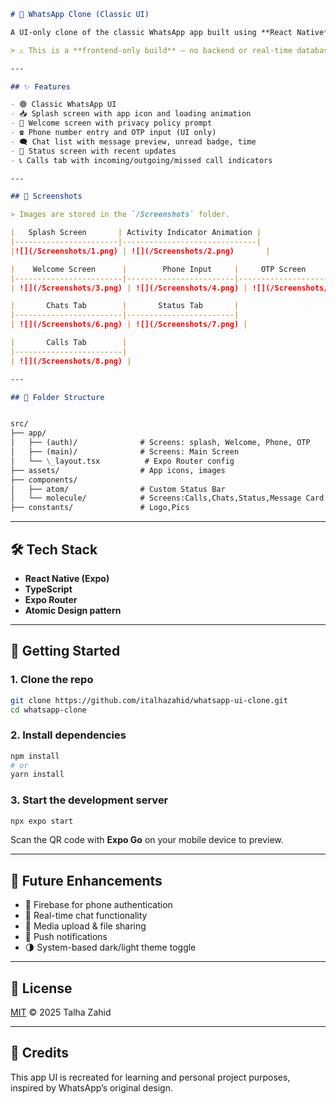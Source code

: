 ```markdown
# 📱 WhatsApp Clone (Classic UI)

A UI-only clone of the classic WhatsApp app built using **React Native**, **Expo**, and **TypeScript**. This project mimics the old WhatsApp layout for **chats**, **status**, **calls**, and **authentication flow**. Fully responsive across Android and iOS platforms.

> ⚠️ This is a **frontend-only build** – no backend or real-time database integration is included yet.

---

## ✨ Features

- 🟢 Classic WhatsApp UI
- 📥 Splash screen with app icon and loading animation
- 🙋 Welcome screen with privacy policy prompt
- ☎️ Phone number entry and OTP input (UI only)
- 🗨️ Chat list with message preview, unread badge, time
- 📸 Status screen with recent updates
- 📞 Calls tab with incoming/outgoing/missed call indicators

---

## 📸 Screenshots

> Images are stored in the `/Screenshots` folder.

|   Splash Screen       | Activity Indicator Animation |
|-----------------------|------------------------------|
|![](/Screenshots/1.png) | ![](/Screenshots/2.png)       |

|    Welcome Screen      |        Phone Input     |     OTP Screen         |
|------------------------|------------------------|------------------------|
| ![](/Screenshots/3.png) | ![](/Screenshots/4.png) | ![](/Screenshots/5.png) |

|       Chats Tab        |       Status Tab       |
|------------------------|------------------------|
| ![](/Screenshots/6.png) | ![](/Screenshots/7.png) |

|       Calls Tab        |
|------------------------|
| ![](/Screenshots/8.png) |

---

## 🧱 Folder Structure


src/
├── app/
│   ├── (auth)/              # Screens: splash, Welcome, Phone, OTP
│   ├── (main)/              # Screens: Main Screen
│   └── \_layout.tsx          # Expo Router config
├── assets/                  # App icons, images
├── components/
│   ├── atom/                # Custom Status Bar
│   └── molecule/            # Screens:Calls,Chats,Status,Message Card
├── constants/               # Logo,Pics

````

---

## 🛠 Tech Stack

- **React Native (Expo)**
- **TypeScript**
- **Expo Router**
- **Atomic Design pattern**

---

## 🚀 Getting Started

### 1. Clone the repo

```bash
git clone https://github.com/italhazahid/whatsapp-ui-clone.git
cd whatsapp-clone
````

### 2. Install dependencies

```bash
npm install
# or
yarn install
```

### 3. Start the development server

```bash
npx expo start
```

Scan the QR code with **Expo Go** on your mobile device to preview.

---

## 🚧 Future Enhancements

* 🔐 Firebase for phone authentication
* 💬 Real-time chat functionality
* 📁 Media upload & file sharing
* 🔔 Push notifications
* 🌗 System-based dark/light theme toggle

---

## 📄 License

[MIT](LICENSE) © 2025 Talha Zahid

---

## 🙌 Credits

This app UI is recreated for learning and personal project purposes, inspired by WhatsApp’s original design.
